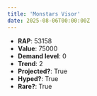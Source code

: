 ```yaml
---
title: 'Monstars Visor'
date: 2025-08-06T00:00:00Z
---
```

- **RAP**: 53158
- **Value**: 75000
- **Demand level**: 0
- **Trend**: 2
- **Projected?**: True
- **Hyped?**: True
- **Rare?**: True
